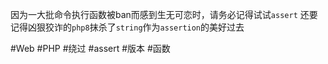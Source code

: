 因为一大批命令执行函数被ban而感到生无可恋时，请务必记得试试`assert`
还要记得凶狠狡诈的`php8`抹杀了`string`作为`assertion`的美好过去

#Web #PHP #绕过 #assert #版本 #函数